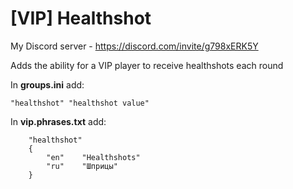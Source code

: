 # [VIP] Healthshot
My Discord server - https://discord.com/invite/g798xERK5Y

Adds the ability for a VIP player to receive healthshots each round

In **groups.ini** add:
```
"healthshot" "healthshot value"
```

In **vip.phrases.txt** add:
```
	"healthshot"
	{
		"en"	"Healthshots"
		"ru"	"Шприцы"
	}
```